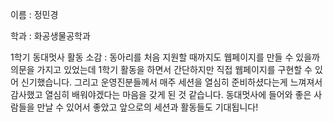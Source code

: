 이름 : 정민경

학과 : 화공생물공학과

1학기 동대멋사 활동 소감 : 동아리를 처음 지원할 때까지도 웹페이지를 만들 수 있을까 의문을 가지고 있었는데 1학기 활동을 하면서 간단하지만 직접 웹페이지를 구현할 수 있어 신기했습니다. 그리고 운영진분들께서 매주 세션을 열심히 준비하셨다는게 느껴져서 감사했고 열심히 배워야겠다는 마음을 갖게 된 것 같습니다. 동대멋사에 들어와 좋은 사람들을 만날 수 있어서 좋았고 앞으로의 세션과 활동들도 기대됩니다!